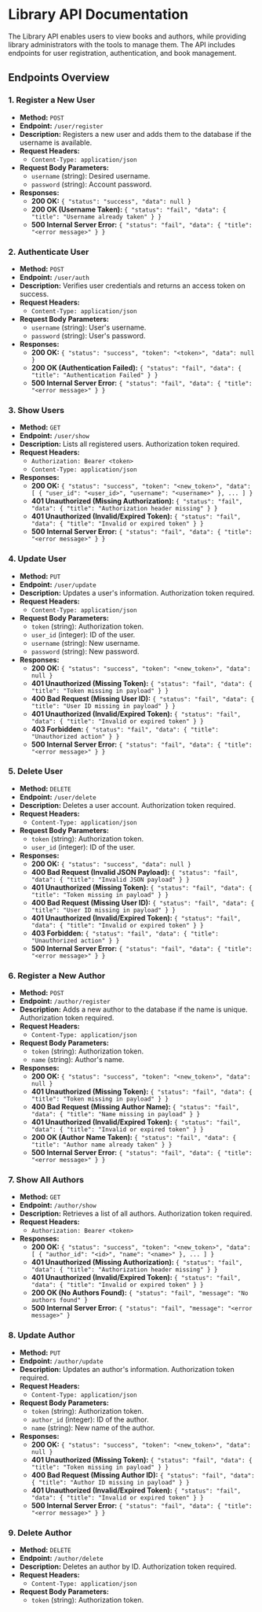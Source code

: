 # Library API Documentation

The Library API enables users to view books and authors, while providing library administrators with the tools to manage them. The API includes endpoints for user registration, authentication, and book management.

## Endpoints Overview

### 1. Register a New User
- **Method:** `POST`
- **Endpoint:** `/user/register`
- **Description:** Registers a new user and adds them to the database if the username is available.
- **Request Headers:**
  - `Content-Type: application/json`
- **Request Body Parameters:**
  - `username` (string): Desired username.
  - `password` (string): Account password.
- **Responses:**
  - **200 OK:** `{ "status": "success", "data": null }`
  - **200 OK (Username Taken):** `{ "status": "fail", "data": { "title": "Username already taken" } }`
  - **500 Internal Server Error:** `{ "status": "fail", "data": { "title": "<error message>" } }`

### 2. Authenticate User
- **Method:** `POST`
- **Endpoint:** `/user/auth`
- **Description:** Verifies user credentials and returns an access token on success.
- **Request Headers:**
  - `Content-Type: application/json`
- **Request Body Parameters:**
  - `username` (string): User's username.
  - `password` (string): User's password.
- **Responses:**
  - **200 OK:** `{ "status": "success", "token": "<token>", "data": null }`
  - **200 OK (Authentication Failed):** `{ "status": "fail", "data": { "title": "Authentication Failed" } }`
  - **500 Internal Server Error:** `{ "status": "fail", "data": { "title": "<error message>" } }`

### 3. Show Users
- **Method:** `GET`
- **Endpoint:** `/user/show`
- **Description:** Lists all registered users. Authorization token required.
- **Request Headers:**
  - `Authorization: Bearer <token>`
  - `Content-Type: application/json`
- **Responses:**
  - **200 OK:** `{ "status": "success", "token": "<new_token>", "data": [ { "user_id": "<user_id>", "username": "<username>" }, ... ] }`
  - **401 Unauthorized (Missing Authorization):** `{ "status": "fail", "data": { "title": "Authorization header missing" } }`
  - **401 Unauthorized (Invalid/Expired Token):** `{ "status": "fail", "data": { "title": "Invalid or expired token" } }`
  - **500 Internal Server Error:** `{ "status": "fail", "data": { "title": "<error message>" } }`

### 4. Update User
- **Method:** `PUT`
- **Endpoint:** `/user/update`
- **Description:** Updates a user's information. Authorization token required.
- **Request Headers:**
  - `Content-Type: application/json`
- **Request Body Parameters:**
  - `token` (string): Authorization token.
  - `user_id` (integer): ID of the user.
  - `username` (string): New username.
  - `password` (string): New password.
- **Responses:**
  - **200 OK:** `{ "status": "success", "token": "<new_token>", "data": null }`
  - **401 Unauthorized (Missing Token):** `{ "status": "fail", "data": { "title": "Token missing in payload" } }`
  - **400 Bad Request (Missing User ID):** `{ "status": "fail", "data": { "title": "User ID missing in payload" } }`
  - **401 Unauthorized (Invalid/Expired Token):** `{ "status": "fail", "data": { "title": "Invalid or expired token" } }`
  - **403 Forbidden:** `{ "status": "fail", "data": { "title": "Unauthorized action" } }`
  - **500 Internal Server Error:** `{ "status": "fail", "data": { "title": "<error message>" } }`

### 5. Delete User
- **Method:** `DELETE`
- **Endpoint:** `/user/delete`
- **Description:** Deletes a user account. Authorization token required.
- **Request Headers:**
  - `Content-Type: application/json`
- **Request Body Parameters:**
  - `token` (string): Authorization token.
  - `user_id` (integer): ID of the user.
- **Responses:**
  - **200 OK:** `{ "status": "success", "data": null }`
  - **400 Bad Request (Invalid JSON Payload):** `{ "status": "fail", "data": { "title": "Invalid JSON payload" } }`
  - **401 Unauthorized (Missing Token):** `{ "status": "fail", "data": { "title": "Token missing in payload" } }`
  - **400 Bad Request (Missing User ID):** `{ "status": "fail", "data": { "title": "User ID missing in payload" } }`
  - **401 Unauthorized (Invalid/Expired Token):** `{ "status": "fail", "data": { "title": "Invalid or expired token" } }`
  - **403 Forbidden:** `{ "status": "fail", "data": { "title": "Unauthorized action" } }`
  - **500 Internal Server Error:** `{ "status": "fail", "data": { "title": "<error message>" } }`

### 6. Register a New Author
- **Method:** `POST`
- **Endpoint:** `/author/register`
- **Description:** Adds a new author to the database if the name is unique. Authorization token required.
- **Request Headers:**
  - `Content-Type: application/json`
- **Request Body Parameters:**
  - `token` (string): Authorization token.
  - `name` (string): Author's name.
- **Responses:**
  - **200 OK:** `{ "status": "success", "token": "<new_token>", "data": null }`
  - **401 Unauthorized (Missing Token):** `{ "status": "fail", "data": { "title": "Token missing in payload" } }`
  - **400 Bad Request (Missing Author Name):** `{ "status": "fail", "data": { "title": "Name missing in payload" } }`
  - **401 Unauthorized (Invalid/Expired Token):** `{ "status": "fail", "data": { "title": "Invalid or expired token" } }`
  - **200 OK (Author Name Taken):** `{ "status": "fail", "data": { "title": "Author name already taken" } }`
  - **500 Internal Server Error:** `{ "status": "fail", "data": { "title": "<error message>" } }`

### 7. Show All Authors
- **Method:** `GET`
- **Endpoint:** `/author/show`
- **Description:** Retrieves a list of all authors. Authorization token required.
- **Request Headers:**
  - `Authorization: Bearer <token>`
- **Responses:**
  - **200 OK:** `{ "status": "success", "token": "<new_token>", "data": [ { "author_id": "<id>", "name": "<name>" }, ... ] }`
  - **401 Unauthorized (Missing Authorization):** `{ "status": "fail", "data": { "title": "Authorization header missing" } }`
  - **401 Unauthorized (Invalid/Expired Token):** `{ "status": "fail", "data": { "title": "Invalid or expired token" } }`
  - **200 OK (No Authors Found):** `{ "status": "fail", "message": "No authors found" }`
  - **500 Internal Server Error:** `{ "status": "fail", "message": "<error message>" }`

### 8. Update Author
- **Method:** `PUT`
- **Endpoint:** `/author/update`
- **Description:** Updates an author's information. Authorization token required.
- **Request Headers:**
  - `Content-Type: application/json`
- **Request Body Parameters:**
  - `token` (string): Authorization token.
  - `author_id` (integer): ID of the author.
  - `name` (string): New name of the author.
- **Responses:**
  - **200 OK:** `{ "status": "success", "token": "<new_token>", "data": null }`
  - **401 Unauthorized (Missing Token):** `{ "status": "fail", "data": { "title": "Token missing in payload" } }`
  - **400 Bad Request (Missing Author ID):** `{ "status": "fail", "data": { "title": "Author ID missing in payload" } }`
  - **401 Unauthorized (Invalid/Expired Token):** `{ "status": "fail", "data": { "title": "Invalid or expired token" } }`
  - **500 Internal Server Error:** `{ "status": "fail", "data": { "title": "<error message>" } }`

### 9. Delete Author
- **Method:** `DELETE`
- **Endpoint:** `/author/delete`
- **Description:** Deletes an author by ID. Authorization token required.
- **Request Headers:**
  - `Content-Type: application/json`
- **Request Body Parameters:**
  - `token` (string): Authorization token.
